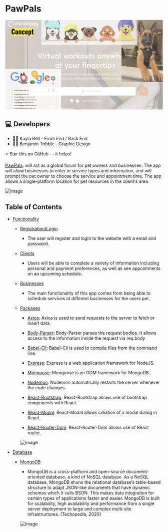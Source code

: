#  PawPals

![image](https://github.com/kbell28k/glowing-doodle/blob/master/imgs/concept.png)



## :computer: Developers

* :woman_office_worker: Kayla Bell - Front End / Back End
* :man_office_worker: Benjamin Tribble - Graphic Design

⭐️ Star this on GitHub — it helps!

[PawPals](https://pawpalz.herokuapp.com/).  will act as a global forum for pet owners and businesses. The app will allow businesses to enter in service types and information, and will prompt the pet owner to choose the service and appointment time.  The app allows a single-platform location for pet resources in the client's area.


![image]() 

## Table of Contents

- [Functionality]()
    - [Registration/Login]()
        - The user will register and login to the website with a email and password.
      
    - [Clients]()
        - Users will be able to complete a variety of information including personal and payment preferences, as well as see appointments on an upcoming schedule. 
      
    - [Businesses]()
        - The main functionality of this app comes from being able to schedule services at different businesses for the users pet.
      
    
  - [Packages](#Packages)
    - [Axios](#Axios): Axios is used to send requests to the server to fetch or insert data.
    
    - [Body-Parser](#Body-Parser): Body-Parser parses the request bodies.  It allows access to the information inside the request via req.body
     
    - [Babel-Cli](#Babel-Cli): Babel-Cli is used to compile files from the command line.
      
    - [Express](#Express): Express is a web application framework for NodeJS. 
        
    - [Mongoose](#Mongoose): Mongoose is an ODM framework for MongoDB.
        
    - [Nodemon](#Nodemon): Nodemon automatically restarts the server whenever the code changes.
        
    - [React-Bootstrap](#React-Bootstrap): React-Bootstrap allows use of bootstrap components with React.
        
    - [React-Modal](#React-Modal): React-Modal allows creation of a modal dialog in React.
        
    - [React-Router-Dom](#React-Router-Dom): React-Router-Dom allows use of React router. 
    


    
    ![image]()
    
 - [Database]()
    - [MongoDB]()
      - MongoDB is a cross-platform and open-source document-oriented database, a kind of NoSQL database. As a NoSQL database, MongoDB shuns the relational database’s table-based structure to adapt JSON-like documents that have dynamic schemas which it calls BSON.  This makes data integration for certain types of applications faster and easier. MongoDB is built for scalability, high availability and performance from a single server deployment to large and complex multi-site infrastructures. (Techopedia, 2020)
      
      ![image]()
